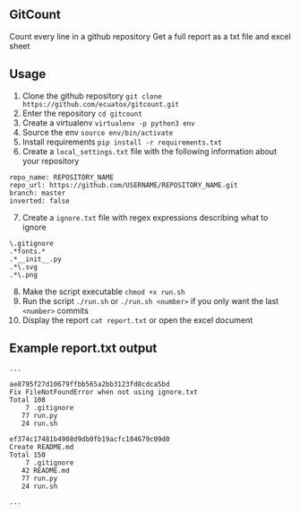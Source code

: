 ## GitCount
Count every line in a github repository
Get a full report as a txt file and excel sheet

## Usage
1. Clone the github repository `git clone https://github.com/ecuatox/gitcount.git`
2. Enter the repository `cd gitcount`
3. Create a virtualenv `virtualenv -p python3 env`
4. Source the env `source env/bin/activate`
5. Install requirements `pip install -r requirements.txt`
6. Create a `local_settings.txt` file with the following information about your repository
```
repo_name: REPOSITORY_NAME
repo_url: https://github.com/USERNAME/REPOSITORY_NAME.git
branch: master
inverted: false
```
7. Create a `ignore.txt` file with regex expressions describing what to ignore
```
\.gitignore
.*fonts.*
.*__init__.py
.*\.svg
.*\.png
```
8. Make the script executable `chmod +x run.sh`
9. Run the script `./run.sh` or `./run.sh <number>` if you only want the last `<number>` commits
10. Display the report `cat report.txt` or open the excel document

## Example report.txt output
```
...

ae8795f27d10679ffbb565a2bb3123fd8cdca5bd
Fix FileNotFoundError when not using ignore.txt
Total 108
    7 .gitignore
   77 run.py
   24 run.sh

ef374c17481b4908d9db0fb19acfc184679c09d0
Create README.md
Total 150
    7 .gitignore
   42 README.md
   77 run.py
   24 run.sh

...
```
